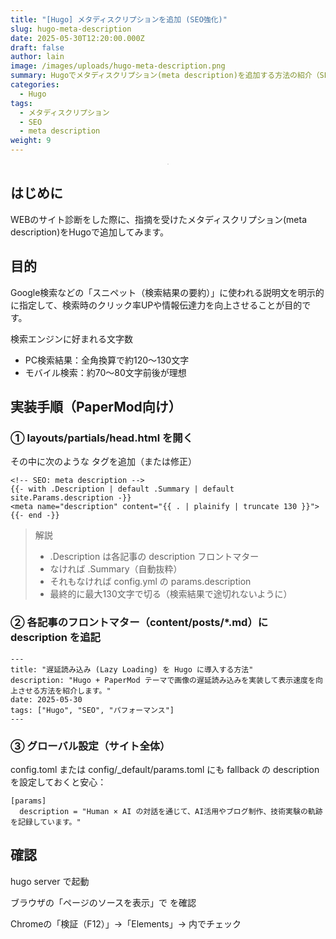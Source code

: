 ```yaml
---
title: "[Hugo] メタディスクリプションを追加 (SEO強化)"
slug: hugo-meta-description
date: 2025-05-30T12:20:00.000Z
draft: false
author: lain
image: /images/uploads/hugo-meta-description.png
summary: Hugoでメタディスクリプション(meta description)を追加する方法の紹介（SEO強化）
categories:
  - Hugo
tags:
  - メタディスクリプション
  - SEO
  - meta description
weight: 9
---
```

<center>
<img src="/images/uploads/hugo-meta-description.png" alt=""  loading="lazy" decoding="async" style="max-width:80%; height:auto; border:1px solid #ccc; border-radius:6px; "/>
</center>

## はじめに

WEBのサイト診断をした際に、指摘を受けたメタディスクリプション(meta description)をHugoで追加してみます。

## 目的

Google検索などの「スニペット（検索結果の要約）」に使われる説明文を明示的に指定して、検索時のクリック率UPや情報伝達力を向上させることが目的です。

検索エンジンに好まれる文字数
- PC検索結果：全角換算で約120～130文字
- モバイル検索：約70～80文字前後が理想


## 実装手順（PaperMod向け）

### ① layouts/partials/head.html を開く

その中に次のような <meta> タグを追加（または修正）

```
<!-- SEO: meta description -->
{{- with .Description | default .Summary | default site.Params.description -}}
<meta name="description" content="{{ . | plainify | truncate 130 }}">
{{- end -}}
```

> 解説
> - .Description は各記事の description フロントマター
> - なければ .Summary（自動抜粋）
> - それもなければ config.yml の params.description
> - 最終的に最大130文字で切る（検索結果で途切れないように）



### ② 各記事のフロントマター（content/posts/*.md）に description を追記

```
---
title: "遅延読み込み (Lazy Loading) を Hugo に導入する方法"
description: "Hugo + PaperMod テーマで画像の遅延読み込みを実装して表示速度を向上させる方法を紹介します。"
date: 2025-05-30
tags: ["Hugo", "SEO", "パフォーマンス"]
---
```

### ③ グローバル設定（サイト全体）

config.toml または config/_default/params.toml にも fallback の description を設定しておくと安心：

```
[params]
  description = "Human × AI の対話を通じて、AI活用やブログ制作、技術実験の軌跡を記録しています。"
```

## 確認

hugo server で起動

ブラウザの「ページのソースを表示」で <meta name="description"> を確認

Chromeの「検証（F12）」→「Elements」→ <head> 内でチェック

